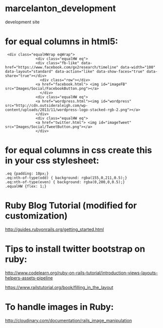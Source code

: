 # marcelanton_development
development site

# for equal columns in html5:
```
 <div class="equalHWrap eqWrap">
              <div class="equalHW eq">
              <div class="fb-like" data-href="https://www.facebook.com/gx2research/timeline" data-width="100" data-layout="standard" data-action="like" data-show-faces="true" data-share="true"></div>
                <div class="row"></div>
              <a href="facebook.html"> <img id="imageFB" src="Images/Social/FacebookButton.png"></a>
                </div>
              <div class="equalHW eq">
              <a href="wordpress.html"><img id="wordpress" src="http://cdn.outsideraleigh.com/wp-content/uploads/2013/11/wordpress-logo-stacked-rgb-2.png"></a>
              </div>
              <div class="equalHW eq">
              <a href="twitter.html"> <img id="imageTweet" src="Images/Social/TweetButton.png"></a>
              </div>
```

# for equal columns in css create this in your css stylesheet:

```
.eq {padding: 10px;}
.eq:nth-of-type(odd) { background: rgba(155,0,211,0.5);}
.eq:nth-of-type(even) { background: rgba(0,200,0,0.5);}
.equalHW {flex: 1;}
```
# Ruby Blog Tutorial (modified for customization)

http://guides.rubyonrails.org/getting_started.html

# Tips to install twitter bootstrap on ruby:

http://www.codelearn.org/ruby-on-rails-tutorial/introduction-views-layouts-helpers-assets-pipeline

https://www.railstutorial.org/book/filling_in_the_layout

# To handle images in Ruby:

http://cloudinary.com/documentation/rails_image_manipulation
